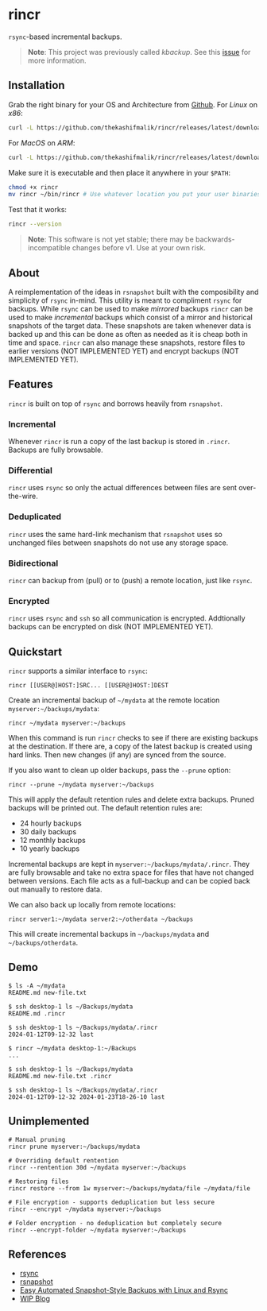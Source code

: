 # rincr
`rsync`-based incremental backups.

> **Note**: This project was previously called *kbackup*. See this [issue](https://github.com/thekashifmalik/kbackup/issues/2)
> for more information.

## Installation
Grab the right binary for your OS and Architecture from [Github](https://github.com/thekashifmalik/rincr/releases).
For *Linux* on *x86*:
```bash
curl -L https://github.com/thekashifmalik/rincr/releases/latest/download/rincr-linux-amd64 > rincr
```

For *MacOS* on *ARM*:
```bash
curl -L https://github.com/thekashifmalik/rincr/releases/latest/download/rincr-darwin-arm64 > rincr
```

Make sure it is executable and then place it anywhere in your `$PATH`:

```bash
chmod +x rincr
mv rincr ~/bin/rincr # Use whatever location you put your user binaries in.
```

Test that it works:

```bash
rincr --version
```

> **Note**: This software is not yet stable; there may be backwards-incompatible changes before v1. Use at your own
> risk.

## About
A reimplementation of the ideas in `rsnapshot` built with the composibility and simplicity of `rsync` in-mind. This
utility is meant to compliment `rsync` for backups. While `rsync` can be used to make _mirrored_ backups `rincr` can be
used to make _incremental_ backups which consist of a mirror and historical snapshots of the target data. These
snapshots are taken whenever data is backed up and this can be done as often as needed as it is cheap both in time and
space. `rincr` can also manage these snapshots, restore files to earlier versions (NOT IMPLEMENTED YET) and encrypt
backups (NOT IMPLEMENTED YET).

## Features
`rincr` is built on top of `rsync` and borrows heavily from `rsnapshot`.

### Incremental
Whenever `rincr` is run a copy of the last backup is stored in `.rincr`. Backups are fully browsable.

### Differential
`rincr` uses `rsync` so only the actual differences between files are sent over-the-wire.

### Deduplicated
`rincr` uses the same hard-link mechanism that `rsnapshot` uses so unchanged files between snapshots do not use any
storage space.

### Bidirectional
`rincr` can backup from (pull) or to (push) a remote location, just like `rsync`.

### Encrypted
`rincr` uses `rsync` and `ssh` so all communication is encrypted. Addtionally backups can be encrypted on disk
(NOT IMPLEMENTED YET).



## Quickstart
`rincr` supports a similar interface to `rsync`:

```
rincr [[USER@]HOST:]SRC... [[USER@]HOST:]DEST
```

Create an incremental backup of `~/mydata` at the remote location `myserver:~/backups/mydata`:
```
rincr ~/mydata myserver:~/backups
```

When this command is run `rincr` checks to see if there are existing backups at the destination. If there are, a copy of
the latest backup is created using hard links. Then new changes (if any) are synced from the source.

If you also want to clean up older backups, pass the `--prune` option:
```
rincr --prune ~/mydata myserver:~/backups
```

This will apply the default retention rules and delete extra backups. Pruned backups will be printed out. The default
retention rules are:
- 24 hourly backups
- 30 daily backups
- 12 monthly backups
- 10 yearly backups

Incremental backups are kept in `myserver:~/backups/mydata/.rincr`. They are fully browsable and take no extra space
for files that have not changed between versions. Each file acts as a full-backup and can be copied back out manually to
restore data.

We can also back up locally from remote locations:
```
rincr server1:~/mydata server2:~/otherdata ~/backups
```

This will create incremental backups in `~/backups/mydata` and `~/backups/otherdata`.


## Demo

```
$ ls -A ~/mydata
README.md new-file.txt

$ ssh desktop-1 ls ~/Backups/mydata
README.md .rincr

$ ssh desktop-1 ls ~/Backups/mydata/.rincr
2024-01-12T09-12-32 last

$ rincr ~/mydata desktop-1:~/Backups
...

$ ssh desktop-1 ls ~/Backups/mydata
README.md new-file.txt .rincr

$ ssh desktop-1 ls ~/Backups/mydata/.rincr
2024-01-12T09-12-32 2024-01-23T18-26-10 last
```


## Unimplemented

```
# Manual pruning
rincr prune myserver:~/backups/mydata

# Overriding default rentention
rincr --rentention 30d ~/mydata myserver:~/backups

# Restoring files
rincr restore --from 1w myserver:~/backups/mydata/file ~/mydata/file

# File encryption - supports deduplication but less secure
rincr --encrypt ~/mydata myserver:~/backups

# Folder encryption - no deduplication but completely secure
rincr --encrypt-folder ~/mydata myserver:~/backups

```

## References
- [rsync](https://rsync.samba.org/)
- [rsnapshot](https://rsnapshot.org/)
- [Easy Automated Snapshot-Style Backups with Linux and Rsync](http://www.mikerubel.org/computers/rsync_snapshots/)
- [WIP Blog](blog)
